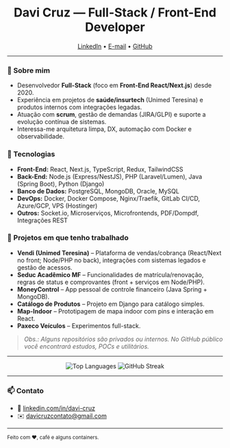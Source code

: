 <!--
Se você for usar sua própria instância do github-readme-stats no Vercel,
substitua "https://github-readme-stats.vercel.app" pela URL do seu deploy.
Docs: https://github.com/anuraghazra/github-readme-stats#deploy-on-your-own-vercel-instance
-->

<h1 align="center">Davi Cruz — Full-Stack / Front-End Developer</h1>

<p align="center">
  <a href="https://www.linkedin.com/in/davi-cruz/">LinkedIn</a> •
  <a href="mailto:davicruzcontato@gmail.com">E-mail</a> •
  <a href="https://github.com/davilima0810">GitHub</a>
</p>

---

### 👋 Sobre mim
- Desenvolvedor **Full-Stack** (foco em **Front-End React/Next.js**) desde 2020.  
- Experiência em projetos de **saúde/insurtech** (Unimed Teresina) e produtos internos com integrações legadas.  
- Atuação com **scrum**, gestão de demandas (JIRA/GLPI) e suporte a evolução contínua de sistemas.  
- Interessa-me arquitetura limpa, DX, automação com Docker e observabilidade.

### 🧰 Tecnologias
- **Front-End:** React, Next.js, TypeScript, Redux, TailwindCSS
- **Back-End:** Node.js (Express/NestJS), PHP (Laravel/Lumen), Java (Spring Boot), Python (Django)
- **Banco de Dados:** PostgreSQL, MongoDB, Oracle, MySQL
- **DevOps:** Docker, Docker Compose, Nginx/Traefik, GitLab CI/CD, Azure/GCP, VPS (Hostinger)
- **Outros:** Socket.io, Microserviços, Microfrontends, PDF/Dompdf, Integrações REST

### 🚀 Projetos em que tenho trabalhado
- **Vendi (Unimed Teresina)** – Plataforma de vendas/cobrança (React/Next no front; Node/PHP no back), integrações com sistemas legados e gestão de acessos.  
- **Seduc Acadêmico MF** – Funcionalidades de matrícula/renovação, regras de status e comprovantes (front + serviços em Node/PHP).  
- **MoneyControl** – App pessoal de controle financeiro (Java Spring + MongoDB).  
- **Catálogo de Produtos** – Projeto em Django para catálogo simples.  
- **Map-Indoor** – Prototipagem de mapa indoor com pins e interação em React.  
- **Paxeco Veículos** – Experimentos full-stack.

> *Obs.: Alguns repositórios são privados ou internos. No GitHub público você encontrará estudos, POCs e utilitários.*

---
<p align="center">
  <img
    src="https://github-readme-stats.vercel.app/api/top-langs/?username=davilima0810&layout=compact&langs_count=8&hide_border=true"
    alt="Top Languages"
  />
  <img
    src="https://streak-stats.demolab.com?user=davilima0810&hide_border=true"
    alt="GitHub Streak"
  />
</p>

<!-- Exemplos de cards "pin" (descomente e ajuste para repositórios reais do seu perfil)
<p align="center">
  <a href="https://github.com/davilima0810/moneyControl">
    <img src="https://github-readme-stats.vercel.app/api/pin/?username=davilima0810&repo=moneyControl&hide_border=true" />
  </a>
  <a href="https://github.com/davilima0810/catalogo_produtos">
    <img src="https://github-readme-stats.vercel.app/api/pin/?username=davilima0810&repo=catalogo_produtos&hide_border=true" />
  </a>
</p>
-->

---
### 📫 Contato
- 💼 <a href="https://www.linkedin.com/in/davi-cruz/">linkedin.com/in/davi-cruz</a>  
- ✉️ <a href="mailto:davicruzcontato@gmail.com">davicruzcontato@gmail.com</a>  

---

<sub>Feito com ❤️, café e alguns containers.</sub>
